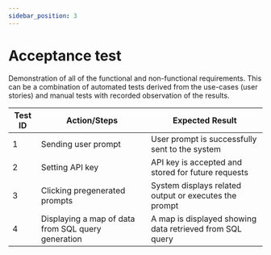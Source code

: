 ```yaml
---
sidebar_position: 3
---
```

# Acceptance test

Demonstration of all of the functional and non-functional requirements. This can be a combination of automated tests derived from the use-cases (user stories) and manual tests with recorded observation of the results.

| Test ID | Action/Steps                                               | Expected Result                                      |
|---------|------------------------------------------------------------|------------------------------------------------------|
| 1       | Sending user prompt                                        | User prompt is successfully sent to the system       |
| 2       | Setting API key                                            | API key is accepted and stored for future requests   |
| 3       | Clicking pregenerated prompts                              | System displays related output or executes the prompt|
| 4       | Displaying a map of data from SQL query generation         | A map is displayed showing data retrieved from SQL query |

